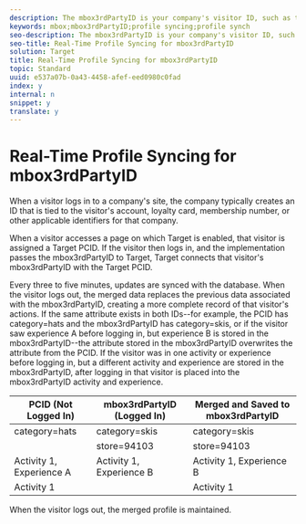 ```yaml
---
description: The mbox3rdPartyID is your company's visitor ID, such as the membership ID for your company's loyalty program.
keywords: mbox;mbox3rdPartyID;profile syncing;profile synch
seo-description: The mbox3rdPartyID is your company's visitor ID, such as the membership ID for your company's loyalty program.
seo-title: Real-Time Profile Syncing for mbox3rdPartyID
solution: Target
title: Real-Time Profile Syncing for mbox3rdPartyID
topic: Standard
uuid: e537a07b-0a43-4458-afef-eed0980c0fad
index: y
internal: n
snippet: y
translate: y
---
```


# Real-Time Profile Syncing for mbox3rdPartyID

When a visitor logs in to a company's site, the company typically creates an ID that is tied to the visitor's account, loyalty card, membership number, or other applicable identifiers for that company. 

When a visitor accesses a page on which Target is enabled, that visitor is assigned a Target PCID. If the visitor then logs in, and the implementation passes the mbox3rdPartyID to Target, Target connects that visitor's mbox3rdPartyID with the Target PCID. 

Every three to five minutes, updates are synced with the database. When the visitor logs out, the merged data replaces the previous data associated with the mbox3rdPartyID, creating a more complete record of that visitor's actions. If the same attribute exists in both IDs--for example, the PCID has category=hats and the mbox3rdPartyID has category=skis, or if the visitor saw experience A before logging in, but experience B is stored in the mbox3rdPartyID--the attribute stored in the mbox3rdPartyID overwrites the attribute from the PCID. If the visitor was in one activity or experience before logging in, but a different activity and experience are stored in the mbox3rdPartyID, after logging in that visitor is placed into the mbox3rdPartyID activity and experience. 



|  PCID (Not Logged In)  | mbox3rdPartyID (Logged In)  | Merged and Saved to mbox3rdPartyID  |
|---|---|---|
|  category=hats  | category=skis  | category=skis  |
|   | store=94103  | store=94103  |
|  Activity 1, Experience A  | Activity 1, Experience B  | Activity 1, Experience B  |
|  Activity 1  |  | Activity 1  |

When the visitor logs out, the merged profile is maintained. 
